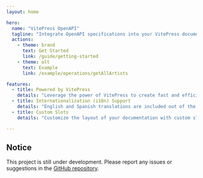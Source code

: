 ```yaml
---
layout: home

hero:
  name: "VitePress OpenAPI"
  tagline: "Integrate OpenAPI specifications into your VitePress documentation."
  actions:
    - theme: brand
      text: Get Started
      link: /guide/getting-started
    - theme: alt
      text: Example
      link: /example/operations/getAllArtists

features:
  - title: Powered by VitePress
    details: "Leverage the power of VitePress to create fast and efficient documentation sites."
  - title: Internationalization (i18n) Support
    details: "English and Spanish translations are included out of the box."
  - title: Custom Slots
    details: "Customize the layout of your documentation with custom slots."

---
```


## Notice

This project is still under development. Please report any issues or suggestions in the [GitHub repository](https://github.com/enzonotario/vitepress-openapi/issues).
